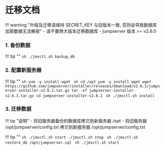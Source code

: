 # 迁移文档

!!! warning "升级及迁移请保持 SECRET_KEY 与旧版本一致, 否则会导致数据库加密数据无法解密"
    - 请不要跨大版本迁移数据库
    - jumpserver 版本 >= v2.6.0

### 1. 备份数据

!!! tip ""
    ```sh
    ./jmsctl.sh backup_db
    ```

### 2. 配置新服务器

!!! tip ""
    ```sh
    yum -y install wget
    ```
    ```sh
    cd /opt
    yum -y install wget
    wget https://github.com/jumpserver/installer/releases/download/v2.6.1/jumpserver-installer-v2.6.1.tar.gz
    tar -xf jumpserver-installer-v2.6.1.tar.gz
    cd jumpserver-installer-v2.6.1
    ```
    ```sh
    ./jmsctl.sh install
    ```

### 3. 迁移数据

!!! tip "说明"
    - 将旧服务器备份的数据库拷贝到新服务器 /opt
    - 将旧服务器 /opt/jumpserver/config.txt 拷贝到新服务器 /opt/jumpserver/config.txt

!!! tip ""
    ```sh
    ./jmsctl.sh start
    ./jmsctl.sh stop
    ```
    ```sh
    ./jmsctl.sh restore_db /opt/jumpserver.sql
    ```
    ```sh
    ./jmsctl.sh start
    ```
